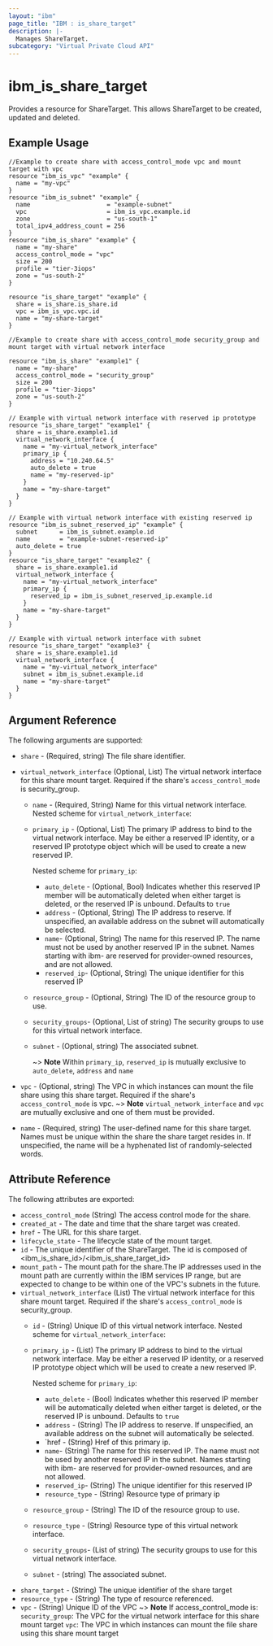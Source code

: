 ```yaml
---
layout: "ibm"
page_title: "IBM : is_share_target"
description: |-
  Manages ShareTarget.
subcategory: "Virtual Private Cloud API"
---
```


# ibm\_is_share_target

Provides a resource for ShareTarget. This allows ShareTarget to be created, updated and deleted.

## Example Usage

```hcl
//Example to create share with access_control_mode vpc and mount target with vpc
resource "ibm_is_vpc" "example" {
  name = "my-vpc"
}
resource "ibm_is_subnet" "example" {
  name                     = "example-subnet"
  vpc                      = ibm_is_vpc.example.id
  zone                     = "us-south-1"
  total_ipv4_address_count = 256
}
resource "ibm_is_share" "example" {
  name = "my-share"
  access_control_mode = "vpc"
  size = 200
  profile = "tier-3iops"
  zone = "us-south-2"
}

resource "is_share_target" "example" {
  share = is_share.is_share.id
  vpc = ibm_is_vpc.vpc.id
  name = "my-share-target"
}

//Example to create share with access_control_mode security_group and mount target with virtual network interface

resource "ibm_is_share" "example1" {
  name = "my-share"
  access_control_mode = "security_group"
  size = 200
  profile = "tier-3iops"
  zone = "us-south-2"
}

// Example with virtual network interface with reserved ip prototype 
resource "is_share_target" "example1" {
  share = is_share.example1.id
  virtual_network_interface {
    name = "my-virtual_network_interface"
    primary_ip {
      address = "10.240.64.5"
      auto_delete = true
      name = "my-reserved-ip"
    }
    name = "my-share-target"
  }
}

// Example with virtual network interface with existing reserved ip 
resource "ibm_is_subnet_reserved_ip" "example" {
  subnet      = ibm_is_subnet.example.id
  name        = "example-subnet-reserved-ip"
  auto_delete = true
}
resource "is_share_target" "example2" {
  share = is_share.example1.id
  virtual_network_interface {
    name = "my-virtual_network_interface"
    primary_ip {
      reserved_ip = ibm_is_subnet_reserved_ip.example.id
    }
    name = "my-share-target"
  }
}

// Example with virtual network interface with subnet
resource "is_share_target" "example3" {
  share = is_share.example1.id
  virtual_network_interface {
    name = "my-virtual_network_interface"
    subnet = ibm_is_subnet.example.id
    name = "my-share-target"
  }
}
```

## Argument Reference

The following arguments are supported:

- `share` - (Required, string) The file share identifier.
- `virtual_network_interface` (Optional, List) The virtual network interface for this share mount target. Required if the share's `access_control_mode` is security_group.
  - `name` - (Required, String) Name for this virtual network interface.
  Nested scheme for `virtual_network_interface`:
  - `primary_ip` - (Optional, List) The primary IP address to bind to the virtual network interface. May be either a reserved IP identity, or a reserved IP prototype object which will be used to create a new reserved IP.

      Nested scheme for `primary_ip`:
      - `auto_delete` - (Optional, Bool) Indicates whether this reserved IP member will be automatically deleted when either target is deleted, or the reserved IP is unbound. Defaults to `true`
      - `address` - (Optional, String) The IP address to reserve. If unspecified, an available address on the subnet will automatically be selected.
      - `name`- (Optional, String) The name for this reserved IP. The name must not be used by another reserved IP in the subnet. Names starting with ibm- are reserved for provider-owned resources, and are not allowed.
      - `reserved_ip`- (Optional, String) The unique identifier for this reserved IP
  - `resource_group` - (Optional, String) The ID of the resource group to use.
  - `security_groups`- (Optional, List of string) The security groups to use for this virtual network interface.
  - `subnet` - (Optional, string) The associated subnet.
    
    ~> **Note**
    Within `primary_ip`, `reserved_ip` is mutually exclusive to  `auto_delete`, `address` and `name`

- `vpc` - (Optional, string) The VPC in which instances can mount the file share using this share target. Required if the share's `access_control_mode` is vpc.
  ~> **Note**
  `virtual_network_interface` and `vpc` are mutually exclusive and one of them must be provided.
  
- `name` - (Required, string) The user-defined name for this share target. Names must be unique within the share the share target resides in. If unspecified, the name will be a hyphenated list of randomly-selected words.

## Attribute Reference

The following attributes are exported:

- `access_control_mode` (String) The access control mode for the share.
- `created_at` - The date and time that the share target was created.
- `href` - The URL for this share target.
- `lifecycle_state` - The lifecycle state of the mount target.
- `id` - The unique identifier of the ShareTarget. The id is composed of \<ibm_is_share_id\>/\<ibm_is_share_target_id\>
- `mount_path` - The mount path for the share.The IP addresses used in the mount path are currently within the IBM services IP range, but are expected to change to be within one of the VPC's subnets in the future.
- `virtual_network_interface` (List) The virtual network interface for this share mount target. Required if the share's `access_control_mode` is security_group.
  - `id` - (String) Unique ID of this virtual network interface.
  Nested scheme for `virtual_network_interface`:
  - `primary_ip` - (List) The primary IP address to bind to the virtual network interface. May be either a reserved IP identity, or a reserved IP prototype object which will be used to create a new reserved IP.

      Nested scheme for `primary_ip`:
      - `auto_delete` - (Bool) Indicates whether this reserved IP member will be automatically deleted when either target is deleted, or the reserved IP is unbound. Defaults to `true`
      - `address` - (String) The IP address to reserve. If unspecified, an available address on the subnet will automatically be selected.
      - `href - (String) Href of this primary ip.
      - `name`- (String) The name for this reserved IP. The name must not be used by another reserved IP in the subnet. Names starting with ibm- are reserved for provider-owned resources, and are not allowed.
      - `reserved_ip`- (String) The unique identifier for this reserved IP
      - `resource_type` - (String) Resource type of primary ip
  - `resource_group` - (String) The ID of the resource group to use.
  - `resource_type` - (String) Resource type of this virtual network interface.
  - `security_groups`- (List of string) The security groups to use for this virtual network interface.
  - `subnet` - (string) The associated subnet.
- `share_target` - (String) The unique identifier of the share target
- `resource_type` - (String) The type of resource referenced.
- `vpc` - (String) Unique ID of the VPC
  ~> **Note** 
  If access_control_mode is:
  `security_group`: The VPC for the virtual network interface for this share mount target
  `vpc`: The VPC in which instances can mount the file share using this share mount target
